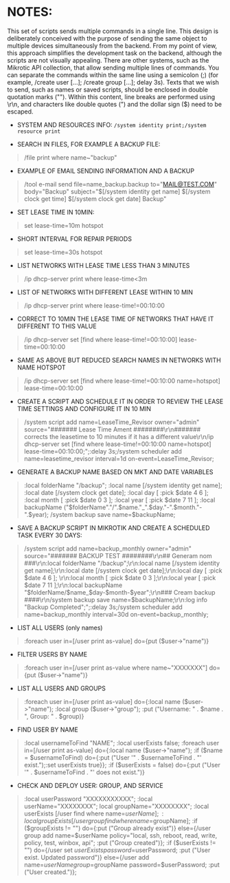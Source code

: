 # NOTES:

This set of scripts sends multiple commands in a single line. This design is deliberately conceived with the purpose of sending the same object to multiple devices simultaneously from the backend. From my point of view, this approach simplifies the development task on the backend, although the scripts are not visually appealing.
There are other systems, such as the Mikrotic API collection, that allow sending multiple lines of commands.
You can separate the commands within the same line using a semicolon (;) (for example, /create user [...]; /create group [...]; delay 3s).
Texts that we wish to send, such as names or saved scripts, should be enclosed in double quotation marks (""). Within this content, line breaks are performed using \r\n, and characters like double quotes (") and the dollar sign ($) need to be escaped.


- SYSTEM AND RESOURCES INFO:
`/system identity print;/system resource print`

- SEARCH IN FILES, FOR EXAMPLE A BACKUP FILE:
> /file print where name~"backup"

- EXAMPLE OF EMAIL SENDING INFORMATION AND A BACKUP
> /tool e-mail send file=name_backup.backup to="MAIL@TEST.COM" body="Backup" subject="$[/system identity get name] $[/system clock get time] $[/system clock get date] Backup"

- SET LEASE TIME IN 10MIN:
> set lease-time=10m hotspot

- SHORT INTERVAL FOR REPAIR PERIODS
> set lease-time=30s hotspot

- LIST NETWORKS WITH LEASE TIME LESS THAN 3 MINUTES
> /ip dhcp-server print where lease-time<3m

- LIST OF NETWORKS WITH DIFFERENT LEASE WITHIN 10 MIN
> /ip dhcp-server print where lease-time!=00:10:00

- CORRECT TO 10MIN THE LEASE TIME OF NETWORKS THAT HAVE IT DIFFERENT TO THIS VALUE
> /ip dhcp-server set [find where lease-time!=00:10:00] lease-time=00:10:00

- SAME AS ABOVE BUT REDUCED SEARCH NAMES IN NETWORKS WITH NAME HOTSPOT
> /ip dhcp-server set [find where lease-time!=00:10:00 name=hotspot] lease-time=00:10:00

- CREATE A SCRIPT AND SCHEDULE IT IN ORDER TO REVIEW THE LEASE TIME SETTINGS AND CONFIGURE IT IN 10 MIN
> /system script add name=LeaseTime_Revisor owner="admin" source="####### Lease Time Ament ########\r\n####### corrects the leasetime to 10 minutes if it has a different value\r\n/ip dhcp-server set [find where lease-time!=00:10:00 name=hotspot] lease-time=00:10:00;";:delay 3s;/system scheduler add name=leasetime_revisor interval=1d on-event=LeaseTime_Revisor;

- GENERATE A BACKUP NAME BASED ON MKT AND DATE VARIABLES
> :local folderName "/backup"; :local name [/system identity get name]; :local date [/system clock get date]; :local day [ :pick $date 4 6 ]; :local month [ :pick $date 0 3 ]; :local year [ :pick $date 7 11 ]; :local backupName ("$folderName"."/".$name."_".$day."-".$month."-".$year); /system backup save name=$backupName;

- SAVE A BACKUP SCRIPT IN MIKROTIK AND CREATE A SCHEDULED TASK EVERY 30 DAYS:
> /system script add name=backup_monthly owner="admin" source="####### BACKUP TEST ########\r\n## Generam nom ###\r\n:local folderName \"/backup\";\r\n:local name [/system identity get name];\r\n:local date [/system clock get date];\r\n:local day [ :pick \$date 4 6 ]; \r\n:local month [ :pick \$date 0 3 ];\r\n:local year [ :pick \$date 7 11 ];\r\n:local backupName \"\$folderName/\$name_\$day-\$month-\$year\";\r\n### Cream backup ####\r\n/system backup save name=\$backupName;\r\n:log info \"Backup Completed\";";:delay 3s;/system scheduler add name=backup_monthly interval=30d on-event=backup_monthly;

- LIST ALL USERS (only names)
> :foreach user in=[/user print as-value] do={put ($user->"name")}

- FILTER USERS BY NAME
> :foreach user in=[/user print as-value where name~"XXXXXXX"] do={put ($user->"name")}

- LIST ALL USERS AND GROUPS
> :foreach user in=[/user print as-value] do={:local name ($user->"name"); :local group ($user->"group"); :put ("Username: " . $name . ", Group: " . $group)}

- FIND USER BY NAME
> :local usernameToFind "NAME"; :local userExists false; :foreach user in=[/user print as-value] do={:local name ($user->"name"); :if ($name = $usernameToFind) do={:put ("User '" . $usernameToFind . "' exist.");:set userExists true}}; :if ($userExists = false) do={:put ("User '" . $usernameToFind . "' does not exist.")}

- CHECK AND DEPLOY USER: GROUP, AND SERVICE
> :local userPassword "XXXXXXXXXXX"; :local userName="XXXXXXXX"; local groupName="XXXXXXXX"; :local userExists [/user find where name=$userName]; :local groupExists [/user group find where name=$groupName]; :if ($groupExists != "") do={:put ("Group already exist")} else={/user group add name=$userName policy="local, ssh, reboot, read, write, policy, test, winbox, api"; :put ("Group created")}; :if ($userExists != "") do={/user set $userExists password=$userPassword; :put ("User exist. Updated password")} else={/user add name=$userName group=$groupName password=$userPassword; :put ("User created.")};
